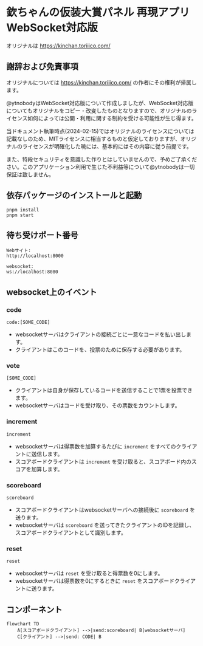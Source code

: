 # 欽ちゃんの仮装大賞パネル 再現アプリ WebSocket対応版

オリジナルは https://kinchan.toriiico.com/

## 謝辞および免責事項

オリジナルについては https://kinchan.toriiico.com/ の作者にその権利が帰属します。

@ytnobodyはWebSocket対応版について作成しましたが、WebSocket対応版についてもオリジナルをコピー・改変したものとなりますので、オリジナルのライセンス如何によっては公開・利用に関する制約を受ける可能性が生じ得ます。

当ドキュメント執筆時点(2024-02-15)ではオリジナルのライセンスについては記載なしのため、MITライセンスに相当するものと仮定しておりますが、オリジナルのライセンスが明確化した暁には、基本的にはその内容に従う前提です。

また、特段セキュリティを意識した作りとはしていませんので、予めご了承ください。このアプリケーション利用で生じた不利益等について@ytnobodyは一切保証は致しません。

## 依存パッケージのインストールと起動

```
pnpm install
pnpm start
```

## 待ち受けポート番号

```
Webサイト:
http://localhost:8000

websocket:
ws://localhost:8080
```

## websocket上のイベント

### code

```
code:[SOME_CODE]
```

- websocketサーバはクライアントの接続ごとに一意なコードを払い出します。
- クライアントはこのコードを、投票のために保存する必要があります。

### vote

```
[SOME_CODE]
```

- クライアントは自身が保存しているコードを送信することで1票を投票できます。
- websocketサーバはコードを受け取り、その票数をカウントします。

### increment

```
increment
```

- websocketサーバは得票数を加算するたびに `increment` をすべてのクライアントに送信します。
- スコアボードクライアントは `increment` を受け取ると、スコアボード内のスコアを加算します。

### scoreboard

```
scoreboard
```

- スコアボードクライアントはwebsocketサーバへの接続後に `scoreboard` を送ります。
- websocketサーバは `scoreboard` を送ってきたクライアントのIDを記録し、スコアボードクライアントとして識別します。

### reset

```
reset
```

- websocketサーバは `reset` を受け取ると得票数を0にします。
- websocketサーバは得票数を0にするときに `reset` をスコアボードクライアントに送ります。


## コンポーネント

```mermaid
flowchart TD
    A[スコアボードクライアント] -->|send:scoreboard| B[websocketサーバ]
    C[クライアント] -->|send: CODE| B

```
